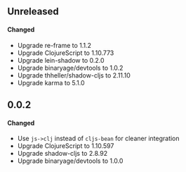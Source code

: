 ## Unreleased

#### Changed

- Upgrade re-frame to 1.1.2
- Upgrade ClojureScript to 1.10.773
- Upgrade lein-shadow to 0.2.0
- Upgrade binaryage/devtools to 1.0.2
- Upgrade thheller/shadow-cljs to 2.11.10
- Upgrade karma to 5.1.0

## 0.0.2

#### Changed

- Use `js->clj` instead of `cljs-bean` for cleaner integration
- Upgrade ClojureScript to 1.10.597
- Upgrade shadow-cljs to 2.8.92
- Upgrade binaryage/devtools to 1.0.0 
